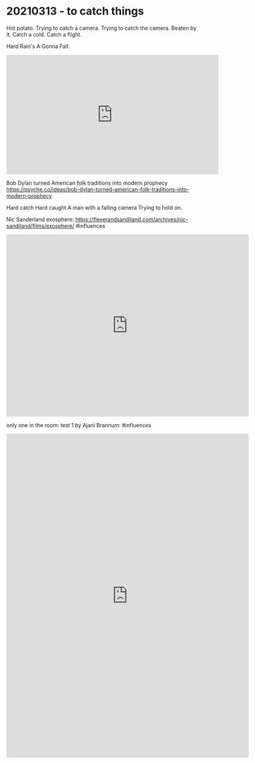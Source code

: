 # 20210313 - to catch things

Hot potato. 
Trying to catch a camera. 
Trying to catch the camera. 
Beaten by it. 
Catch a cold. 
Catch a flight. 

Hard Rain's A Gonna Fall: 

<iframe width="560" height="315" src="https://www.youtube.com/embed/hXn9ZKPx6CY" frameborder="0" allow="accelerometer; autoplay; clipboard-write; encrypted-media; gyroscope; picture-in-picture" allowfullscreen></iframe>


Bob Dylan turned American folk traditions into modern prophecy
https://psyche.co/ideas/bob-dylan-turned-american-folk-traditions-into-modern-prophecy

Hard catch 
Hard caught 
A man with a falling camera 
Trying to hold on.


Nic Sanderland exosphere: <https://flexerandsandiland.com/archives/nic-sandiland/films/exosphere/> #influences

<iframe title="vimeo-player" src="https://player.vimeo.com/video/25502765" width="640" height="480" frameborder="0" allowfullscreen></iframe>


only one in the room: test 1 by Ajani Brannum: #influences 

<iframe src="https://player.vimeo.com/video/103854489" width="640" height="853" frameborder="0" allow="autoplay; fullscreen; picture-in-picture" allowfullscreen></iframe>
